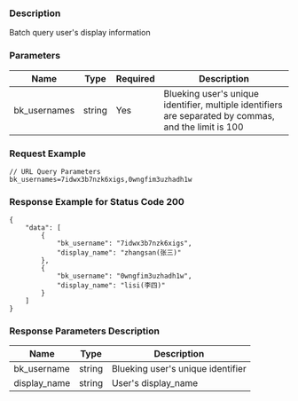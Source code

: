 ### Description

Batch query user's display information

### Parameters

| Name         | Type   | Required | Description                                                                                           |
|--------------|--------|----------|-------------------------------------------------------------------------------------------------------|
| bk_usernames | string | Yes      | Blueking user's unique identifier, multiple identifiers are separated by commas, and the limit is 100 |

### Request Example

```
// URL Query Parameters
bk_usernames=7idwx3b7nzk6xigs,0wngfim3uzhadh1w
```

### Response Example for Status Code 200

```json5
{
    "data": [
        {
            "bk_username": "7idwx3b7nzk6xigs",
            "display_name": "zhangsan(张三)"
        },
        {
            "bk_username": "0wngfim3uzhadh1w",
            "display_name": "lisi(李四)"
        }
    ]
}
```

### Response Parameters Description

| Name         | Type   | Description                       |
|--------------|--------|-----------------------------------|
| bk_username  | string | Blueking user's unique identifier |
| display_name | string | User's display_name               |
